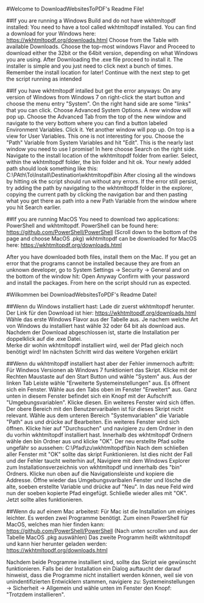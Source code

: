 #Welcome to DownloadWebsitesToPDF's Readme File!

##If you are running a Windows Build and do not have wkhtmltopdf installed:
You need to have a tool called wkhtmltopdf installed. You can find a download for your Windows here: https://wkhtmltopdf.org/downloads.html
Choose from the Table with available Downloads. Choose the top-most windows Flavor and Proceed to download either the 32bit or the 64bit version, depending on what Windows you are using.
After Downloading the .exe file proceed to install it. The installer is simple and you just need to click next a bunch of times. Remember the install location for later!
Continue with the next step to get the script running as intended

##If you have wkhtmltopdf intalled but get the error anyways:
On any version of Windows from Windows 7 on right-click the start button and choose the menu entry "System". On the right hand side are some "links" that you can click.
Choose Advanced System Options. A new window will pop up.
Choose the Advanced Tab from the top of the new window and navigate to the very bottom where you can find a button labeled Environment Variables.
Click it. Yet another window will pop up. On top is a view for User Variables. This one is not interesting for you. Choose the "Path" Variable from System Variables and hit "Edit".
This is the nearly last window you need to use I promise!
In here choose Search on the right side.
Navigate to the install location of the wkhtmltopdf folder from earlier. Select, within the wkhtmltopdf folder, the bin folder and hit ok.
Your newly added path should look something like this: C:\PAth\To\Install\Destination\wkhtmltopdf\bin
After closing all the windows by hitting ok the script should run without any errors.
If the error still persist, try adding the path by navigating to the wkhtmltopdf folder in the explorer, copying the current path by clicking the navigation bar and then pasting what you get there as path into a new
Path Variable from the window where you hit Search earlier.

##If you are running MacOS
You need to download two applications: PowerShell and wkhtmltopdf.
PowerShell can be found here: https://github.com/PowerShell/PowerShell (Scroll down to the bottom of the page and choose MacOS .pkg)
wkhtmltopdf can be downloaded for MacOS here: https://wkhtmltopdf.org/downloads.html

After you have downloaded both files, install them on the Mac.
If you get an error that the programs cannot be installed because they are from an unknown developer, go to System Settings -> Security -> General and on the bottom of the window hit: Open Anyway
Confirm with your password and install the packages.
From here on the script should run as expected.


#Wilkommen bei DownloadWebsitesToPDF's Readme Datei!

##Wenn du Windows installiert hast:
Lade dir zuerst wkhtmltopdf herunter. Der Link für den Download ist hier: https://wkhtmltopdf.org/downloads.html
Wähle das erste Windows Flavor aus der Tabelle aus. Je nachem welche Art von Windows du installiert hast wähle 32 oder 64 bit als download aus.
Nachdem der Download abgeschlossen ist, starte die Installation per doppelklick auf die .exe Datei.  
Merke dir wohin wkhtmltopdf installiert wird, weil der Pfad gleich noch benötigt wird!
Im nächsten Schritt wird das weitere Vorgehen erklärt

##Wenn du wkhtmltopdf installiert hast aber der Fehler immernoch auftritt:
Für Windwos Versionen ab Windows 7 funktioniert das Skript. Klicke mit der Rechten Maustaste auf den Start Button und wähle "System" aus.
Aus der linken Tab Leiste wähle "Erweiterte Systemeinstellungen" aus. Es öffnent sich ein Fenster.
Wähle aus den Tabs oben im Fenster "Erweitert" aus. Ganz unten in diesem Fenster befindet sich ein Knopf mit der Aufschrift "Umgebungsvariablen". Klicke diesen.
Ein weiteres Fenster wird sich öffen. Der obere Bereich mit den Benutzervaribalen ist für dieses Skript nicht relevant.
Wähle aus dem unteren Bereich "Systemvariablen" die Variable "Path" aus und drücke auf Bearbeiten.
Ein weiteres Fenster wird sich öffnen. Klicke hier auf "Durchsuchen" und navigiere zu dem Ordner in den du vorhin wkhtmltopdf installiert hast.
Innerhalb des wkhtmltopdf Ordnern wähle den bin Ordner aus und klicke "OK".
Der neu erstellte Pfad sollte ungefähr so aussehen: C:\Pfad\zu\wkhtmltopdf\bin
Nach dem schließen aller Fenster mit "OK" sollte das skript Funktionieren.
Ist dies nicht der Fall und der Fehler taucht weiterhin auf, Navigiere mit dem Windows Explorer zum Installationsverzeichnis von wkhtmltopdf und innerhalb des "bin" Ordners. Klicke nun oben auf die Navigationsleiste und
kopiere die Addresse.
Öffne wieder das Umgebungsvaribalen Fenster und lösche die alte, soeben erstellte Variable und drücke auf "Neu". In das neue Feld wird nun der soeben kopierte Pfad eingefügt.
Schließe wieder alles mit "OK". Jetzt sollte alles funktionieren.

##Wenn du auf einem Mac arbeitest:
Für Mac ist die Installation um einiges leichter.
Es werden zwei Programme benötigt. Zum einen PowerShell für MacOS, welches man hier finden kann: https://github.com/PowerShell/PowerShell (Nach unten scrollen und aus der Tabelle MacOS .pkg auswählen)
Das zweite Programm heißt wkhtmltopdf und kann hier herunter geladen werden: https://wkhtmltopdf.org/downloads.html

Nachdem beide Programme installiert sind, sollte das Skript wie gewünscht funktionieren.
Falls bei der Installation ein Dialog auftaucht der darauf hinweist, dass die Programme nicht installiert werden können, weil sie von unindentifizierten Entwicklern stammen, navigiere zu:
Systemeinstellungen -> Sicherheit -> Allgemein und wähle unten im Fenster den Knopf: "Trotzdem installieren".
